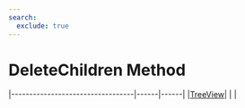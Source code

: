 ```yaml
---
search:
  exclude: true
---
```


<h1 class="heading"><span class="name">DeleteChildren Method</span></h1>

|----------------------------------|------|------|
|[TreeView](../objects/treeview.md)|&nbsp;|&nbsp;|
